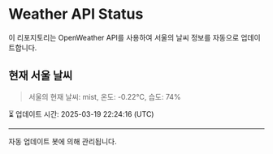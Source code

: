 
# Weather API Status

이 리포지토리는 OpenWeather API를 사용하여 서울의 날씨 정보를 자동으로 업데이트합니다.

## 현재 서울 날씨
> 서울의 현재 날씨: mist, 온도: -0.22°C, 습도: 74%

⏳ 업데이트 시간: 2025-03-19 22:24:16 (UTC)

---
자동 업데이트 봇에 의해 관리됩니다.
